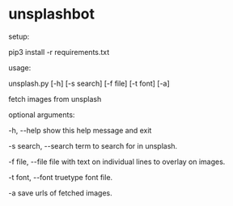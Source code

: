 # unsplashbot
setup:

pip3 install -r requirements.txt



usage: 

unsplash.py [-h] [-s search] [-f file] [-t font] [-a]

fetch images from unsplash

optional arguments:

  -h, --help            show this help message and exit

  -s search, --search   term to search for in unsplash.

  -f file, --file       file with text on individual lines to overlay on images.

  -t font, --font       truetype font file.

  -a                    save urls of fetched images.
